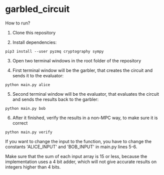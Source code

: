 # garbled_circuit

How to run?

1. Clone this repository

2. Install dependencies: 

```
pip3 install --user pyzmq cryptography sympy
```

3. Open two terminal windows in the root folder of the repository

4. First terminal window will be the garbler, that creates the circuit and sends it to the evaluator:

```
python main.py alice
```

5. Second terminal window will be the evaluator, that evaluates the circuit and sends the results back to the garbler:

```
python main.py bob
```

6. After it finished, verify the results in a non-MPC way, to make sure it is correct

```
python main.py verify
```

If you want to change the input to the function, you have to change the constants 'ALICE_INPUT' and 'BOB_INPUT' in main.py lines 5-6.

Make sure that the sum of each input array is 15 or less, because the implementation uses a 4 bit adder, which will not give accurate results on integers higher than 4 bits.
